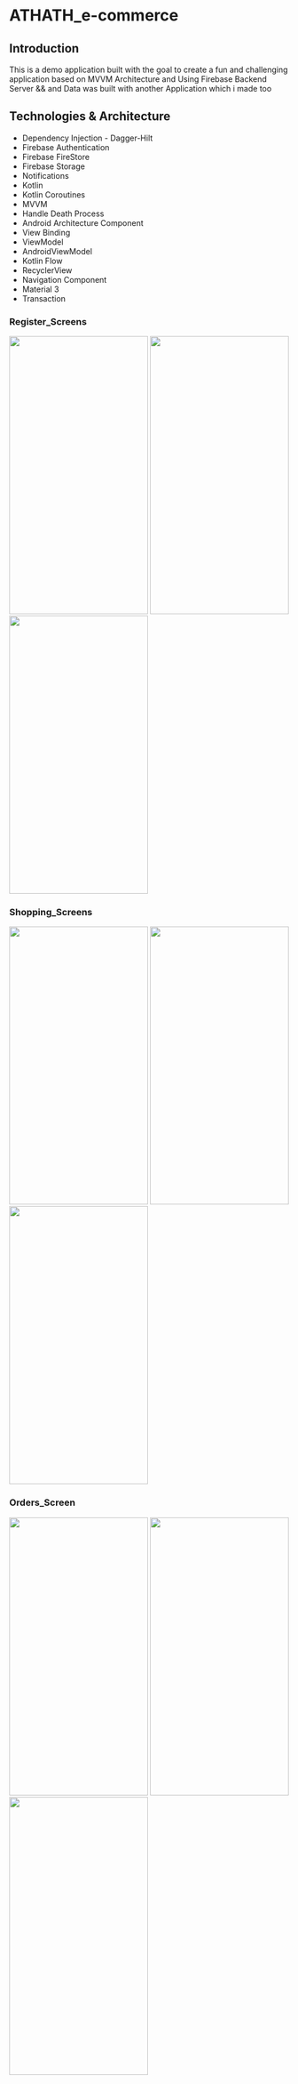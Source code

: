 # ATHATH_e-commerce

## Introduction
This is a demo application built with the goal to create a fun and challenging application based on MVVM Architecture and Using Firebase Backend Server &&
and Data was built with another Application which i made too 

## Technologies & Architecture 
* Dependency Injection - Dagger-Hilt
* Firebase Authentication
* Firebase FireStore
* Firebase Storage
* Notifications
* Kotlin
* Kotlin Coroutines
* MVVM
* Handle Death Process
* Android Architecture Component
* View Binding
* ViewModel
* AndroidViewModel
* Kotlin Flow
* RecyclerView
* Navigation Component
* Material 3 
* Transaction


### Register_Screens

<p align = "left" >
  <img width="250" height="500"  src="https://github-production-user-asset-6210df.s3.amazonaws.com/104721363/242902557-b5582b64-d4fa-468a-b6a0-d15601d3dd64.jpg"> 
  <img width="250" height="500" src="https://github-production-user-asset-6210df.s3.amazonaws.com/104721363/242903132-dc3d2e43-0010-4ce6-9ed2-b8bb5b5a683d.jpg"> 
  <img width="250" height="500" src="https://github-production-user-asset-6210df.s3.amazonaws.com/104721363/242903264-6ec8fa57-76ae-44e3-8027-a73c0851e666.jpg"> 
</p>


### Shopping_Screens

<p align = "left" >
  <img width="250" height="500"  src="https://github-production-user-asset-6210df.s3.amazonaws.com/104721363/242903924-8f66177f-0a99-4033-b9fc-4c8d420b68c0.jpg"> 
  <img width="250" height="500" src="https://github-production-user-asset-6210df.s3.amazonaws.com/104721363/242904033-3eb89eed-74ef-4392-b76a-64ddf5cd1f3e.jpg"> 
  <img width="250" height="500" src="https://github-production-user-asset-6210df.s3.amazonaws.com/104721363/242904060-a83db2ca-7dd1-4e89-b57d-c93165bc74eb.jpg"> 
</p>


### Orders_Screen

<p align = "left" >
  <img width="250" height="500" src="https://github-production-user-asset-6210df.s3.amazonaws.com/104721363/242909688-cf7126fa-3577-46c2-bad4-8d79be53e8f9.jpg"> 
  <img width="250" height="500"  src="https://github-production-user-asset-6210df.s3.amazonaws.com/104721363/242904088-8297c0c9-c93e-4537-8c55-0ed8d8095136.jpg"> 
  <img width="250" height="500" src="https://github-production-user-asset-6210df.s3.amazonaws.com/104721363/242904103-01926bb6-7b3a-4286-89a9-d2a16661463a.jpg"> 
</p>


 
 



